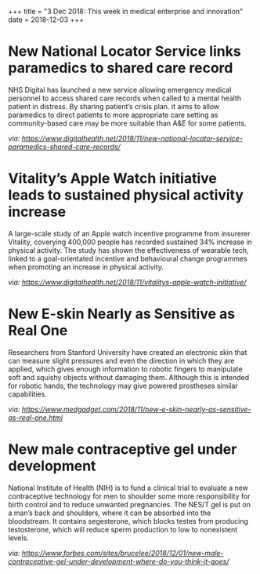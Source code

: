 +++
title = "3 Dec 2018: This week in medical enterprise and innovation"
date = 2018-12-03
+++

# New National Locator Service links paramedics to shared care record

NHS Digital has launched a new service allowing emergency medical personnel to access shared care records when called to a mental health patient in distress. By sharing patient’s crisis plan. it aims to allow paramedics to direct patients to more appropriate care setting as community-based care may be more suitable than A&E for some patients. 

*via: https://www.digitalhealth.net/2018/11/new-national-locator-service-paramedics-shared-care-records/*

# Vitality’s Apple Watch initiative leads to sustained physical activity increase

A large-scale study of an Apple watch incentive programme from insurerer Vitality, coverying 400,000 people has recorded sustained 34% increase in physical activity. The study has shown the effectiveness of wearable tech, linked to a goal-orientated incentive and behavioural change programmes when promoting an increase in physical activity.

*via: https://www.digitalhealth.net/2018/11/vitalitys-apple-watch-initiative/*

# New E-skin Nearly as Sensitive as Real One

Researchers from Stanford University have created an electronic skin that can measure slight pressures and even the direction in which they are applied, which gives enough information to robotic fingers to manipulate soft and squishy objects without damaging them. Although this is intended for robotic hands, the technology may give powered prostheses similar capabilities. 

*via: https://www.medgadget.com/2018/11/new-e-skin-nearly-as-sensitive-as-real-one.html*

# New male contraceptive gel under development

National Institute of Health (NIH) is to fund a clinical trial to evaluate a new contraceptive technology for men to shoulder some more responsibility for birth control and to reduce unwanted pregnancies. The NES/T gel is put on a man’s back and shoulders, where it can be absorbed into the bloodstream. It contains segesterone, which blocks testes from producing testosterone, which will reduce sperm production to low to nonexistent levels. 

*via: https://www.forbes.com/sites/brucelee/2018/12/01/new-male-contraceptive-gel-under-development-where-do-you-think-it-goes/*